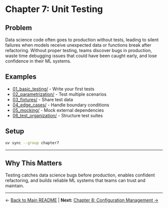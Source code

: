 # Chapter 7: Unit Testing

## Problem

Data science code often goes to production without tests, leading to silent failures when models receive unexpected data or functions break after refactoring. Without proper testing, teams discover bugs in production, waste time debugging issues that could have been caught early, and lose confidence in their ML systems.

## Examples

- [01_basic_testing/](01_basic_testing/) - Write your first tests
- [02_parametrization/](02_parametrization/) - Test multiple scenarios
- [03_fixtures/](03_fixtures/) - Share test data
- [04_edge_cases/](04_edge_cases/) - Handle boundary conditions
- [05_mocking/](05_mocking/) - Mock external dependencies
- [06_test_organization/](06_test_organization/) - Structure test suites

## Setup

```bash
uv sync --group chapter7
```

---

## Why This Matters

Testing catches data science bugs before production, enables confident refactoring, and builds reliable ML systems that teams can trust and maintain.

---

← [Back to Main README](../README.md) | **Next:** [Chapter 8: Configuration Management →](../chapter8_configuration_management/README.md)